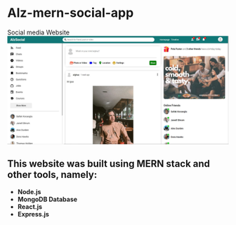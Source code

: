 # Alz-mern-social-app
Social media Website
![Social Media Image](https://github.com/AlghazHernanda/Alz-mern-social-app/blob/main/client/social-media-feed.JPG?raw=true)
## This website was built using MERN stack and other tools, namely:
- **Node.js** 
- **MongoDB Database**
- **React.js**  
- **Express.js** 

